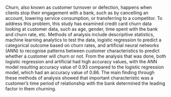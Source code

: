 Churn, also known as customer turnover or defection, happens when clients stop their engagement with a bank, such as by cancelling an account, lowering service consumption, or transferring to a competitor. 
To address this problem, this study has examined credit card churn data looking at customer data, such as age, gender, time spent with the bank and churn rate, etc. Methods of analysis include descripitive statistics, machine learning analytics to test the data, logistic regression to predict a categorical outcome based on churn rates, and artificial neural networks (ANN) to recognise patterns between customer characteristics to predict whether a customer will churn or not.  From the analysis that was done,  both logistic regression and artificial  had high accuracy values, with the  ANN  model resulting  accuracy value of 0.93 compared to the logistic regression model, which had an accuracy value of 0.86. The main finding through these methods of analysis showed that important characteristic was a customer’s time period of relationship with the bank determined the leading factor in them churning.
